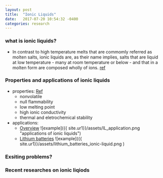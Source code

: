```yaml
---
layout: post
title:  "Ionic Liquids"
date:   2017-07-20 10:54:32 -0400
categories: research
---
```

### what is ionic liquids?
- In contrast to high temperature melts that are commomly referred as molten salts, ionic liquids are, as their name implies, salts that are liquid at low temperature - many at room temperature or below - and that in a molten form are composed wholly of ions. [ref](http://lem.ch.unito.it/didattica/infochimica/Liquidi%20Ionici/Definition.html)

### Properties and applications of ionic liquids
- properties: [Ref](http://pubs.acs.org/doi/pdf/10.1021/sc300163n)
    + nonvolatile
    + null flammability
    + low melting point
    + high ionic conductivity
    + thermal and eletrochemical stability
- applications:
    + [Overview](http://lem.ch.unito.it/didattica/infochimica/Liquidi%20Ionici/ApplicationsMap.html#M)
    ![example]({{ site.ur1}}/assets/IL_application.png  "applications of ionic liquids")  
    + [Lithium batteries](https://www.nature.com/nmat/journal/v8/n8/pdf/nmat2448.pdf)
    ![example]({{ site.ur1}}/assets/lithium_batteries_ionic-liquid.png )  

### Exsiting problems?


### Recent researches on ionic liqiods
